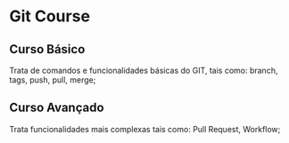 # Git Course

## Curso Básico

  Trata de comandos e funcionalidades básicas do GIT, tais como: branch, tags, push, pull, merge;

## Curso Avançado

  Trata funcionalidades mais complexas tais como: Pull Request, Workflow;
